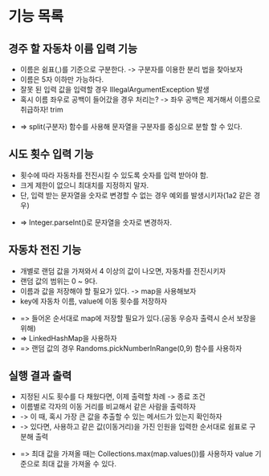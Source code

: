 # 기능 목록




## 경주 할 자동차 이름 입력 기능
- 이름은 쉼표(,)를 기준으로 구분한다. -> 구분자를 이용한 분리 법을 찾아보자
- 이름은 5자 이하만 가능하다.
- 잘못 된 입력 값을 입력할 경우 IllegalArgumentException 발생
- 혹시 이름 좌우로 공백이 들어갔을 경우 처리는? -> 좌우 공백은 제거해서 이름으로 취급하자! trim
+ => split(구분자) 함수를 사용해 문자열을 구분자를 중심으로 분할 할 수 있다.

## 시도 횟수 입력 기능
- 횟수에 따라 자동차를 전진시킬 수 있도록 숫자를 입력 받아야 함.
- 크게 제한이 없으니 최대치를 지정하지 말자.
- 단, 입력 받는 문자열을 숫자로 변경할 수 없는 경우 예외를 발생시키자(1a2 같은 경우)
+ => Integer.parseInt()로 문자열을 숫자로 변경하자.

## 자동차 전진 기능
- 개별로 랜덤 값을 가져와서 4 이상의 값이 나오면, 자동차를 전진시키자
- 랜덤 값의 범위는 0 ~ 9다.
- 이름과 값을 저장해야 할 필요가 있다. -> map을 사용해보자
- key에 자동차 이름, value에 이동 횟수를 저장하자
+ => 들어온 순서대로 map에 저장할 필요가 있다.(공동 우승자 출력시 순서 보장을 위해) 
+ => LinkedHashMap을 사용하자
+ => 랜덤 값의 경우 Randoms.pickNumberInRange(0,9) 함수를 사용하자


## 실행 결과 출력
- 지정된 시도 횟수를 다 채웠다면, 이제 출력할 차례 -> 종료 조건
- 이름별로 각자의 이동 거리를 비교해서 같은 사람을 출력하자
- -> 이 때, 혹시 가장 큰 값을 추출할 수 있는 메서드가 있는지 확인하자
- -> 있다면, 사용하고 같은 값(이동거리)을 가진 인원을 입력한 순서대로 쉼표로 구분해 출력
+ => 최대 값을 가져올 때는 Collections.max(map.values())를 사용하자 value 기준으로 최대 값을 가져올 수 있다.